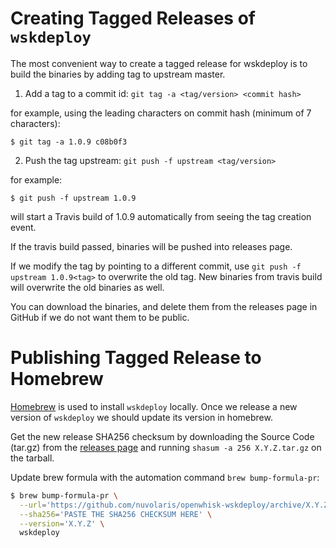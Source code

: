 <!--
#
# Licensed to the Apache Software Foundation (ASF) under one or more
# contributor license agreements.  See the NOTICE file distributed with
# this work for additional information regarding copyright ownership.
# The ASF licenses this file to You under the Apache License, Version 2.0
# (the "License"); you may not use this file except in compliance with
# the License.  You may obtain a copy of the License at
#
#     http://www.apache.org/licenses/LICENSE-2.0
#
# Unless required by applicable law or agreed to in writing, software
# distributed under the License is distributed on an "AS IS" BASIS,
# WITHOUT WARRANTIES OR CONDITIONS OF ANY KIND, either express or implied.
# See the License for the specific language governing permissions and
# limitations under the License.
#
-->

# Creating Tagged Releases of ```wskdeploy```

The most convenient way to create a tagged release for wskdeploy is to build the binaries by adding tag to upstream master.


1. Add a tag to a commit id: ```git tag -a <tag/version> <commit hash>```

for example, using the leading characters on commit hash (minimum of 7 characters):

```
$ git tag -a 1.0.9 c08b0f3
```

2. Push the tag upstream: ```git push -f upstream <tag/version>```

for example:
```
$ git push -f upstream 1.0.9
```

will start a Travis build of 1.0.9 automatically from seeing the tag creation event.

If the travis build passed, binaries will be pushed into releases page.

If we modify the tag by pointing to a different commit, use ```git push -f upstream 1.0.9<tag>``` to overwrite the old tag. New binaries from travis build will overwrite the old binaries as well.

You can download the binaries, and delete them from the releases page in GitHub if we do not want them to be public.

# Publishing Tagged Release to Homebrew

[Homebrew](https://brew.sh) is used to install `wskdeploy` locally. Once we release a new version of `wskdeploy` we should update its version in homebrew.

Get the new release SHA256 checksum by downloading the Source Code (tar.gz) from the [releases page](https://github.com/nuvolaris/openwhisk-wskdeploy/releases) and running `shasum -a 256 X.Y.Z.tar.gz` on the tarball.

Update brew formula with the automation command `brew bump-formula-pr`:
```bash
$ brew bump-formula-pr \
  --url='https://github.com/nuvolaris/openwhisk-wskdeploy/archive/X.Y.Z.tar.gz' \
  --sha256='PASTE THE SHA256 CHECKSUM HERE' \
  --version='X.Y.Z' \
  wskdeploy
```
